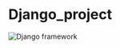 # Django_project

![Django framework](https://miro.medium.com/max/1200/1*slHeZngyeUr7ypEz7MNL5w.png)
